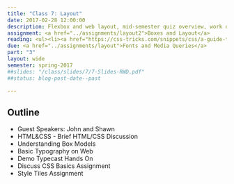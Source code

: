 ```yaml
---
title: "Class 7: Layout"
date: 2017-02-28 12:00:00
description: Flexbox and web layout, mid-semester quiz overview, work on Boxes and Layout assignment</a>
assignment: <a href="../assignments/layout2">Boxes and Layout</a>
reading: <ul><li><a href="https://css-tricks.com/snippets/css/a-guide-to-flexbox/">A Complete Guide to Flexbox - CSS Tricks</a></li><i>Responsive Web Design</i> - Ch. 5 Becoming Responsive</li></ul>
due: <a href="../assignments/layout">Fonts and Media Queries</a>
part: "3"
layout: wide
semester: spring-2017
##slides: "/class/slides/7/7-Slides-RWD.pdf"
##status: blog-post-date--past

---
```


## Outline

* Guest Speakers: John and Shawn
* HTML&CSS - Brief HTML/CSS Discussion
* Understanding Box Models
* Basic Typography on Web
* Demo Typecast Hands On
* Discuss CSS Basics Assignment
* Style Tiles Assignment
